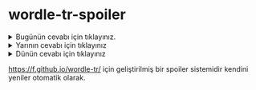 # wordle-tr-spoiler

<details>
  <summary>Bugünün cevabı için tıklayınız.</summary>
  <br>
    <b> zalim </b>
</details>

<details>
  <summary>Yarının cevabı için tıklayınız</summary>
  <br>
   <b> ispat </b>
</details>

<details>
  <summary>Dünün cevabı için tıklayınız </summary>
  <br>
  <b> katır </b>
</details>

https://f.github.io/wordle-tr/ için geliştirilmiş bir spoiler sistemidir kendini yeniler otomatik olarak.

